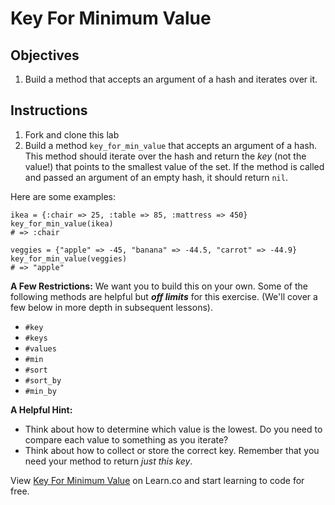 # Key For Minimum Value

## Objectives

1. Build a method that accepts an argument of a hash and iterates over it.

## Instructions

1. Fork and clone this lab
2. Build a method `key_for_min_value` that accepts an argument of a hash. This method should iterate over the hash and return the *key* (not the value!) that points to the smallest value of the set. If the method is called and passed an argument of an empty hash, it should return `nil`.

Here are some examples:

```rubyoput
ikea = {:chair => 25, :table => 85, :mattress => 450}
key_for_min_value(ikea)
# => :chair

veggies = {"apple" => -45, "banana" => -44.5, "carrot" => -44.9}
key_for_min_value(veggies)
# => "apple"
```

**A Few Restrictions:**
We want you to build this on your own. Some of the following methods are helpful but ***off limits*** for this exercise. (We'll cover a few below in more depth in subsequent lessons).

* `#key`
* `#keys`
* `#values`
* `#min`
* `#sort`
* `#sort_by`
* `#min_by`

**A Helpful Hint:**

* Think about how to determine which value is the lowest. Do you need to compare each value to something as you iterate?
* Think about how to collect or store the correct key. Remember that you need your method to return *just this key*.

<p data-visibility='hidden'>View <a href='https://learn.co/lessons/key-for-min-value' title='Key For Minimum Value'>Key For Minimum Value</a> on Learn.co and start learning to code for free.</p>
